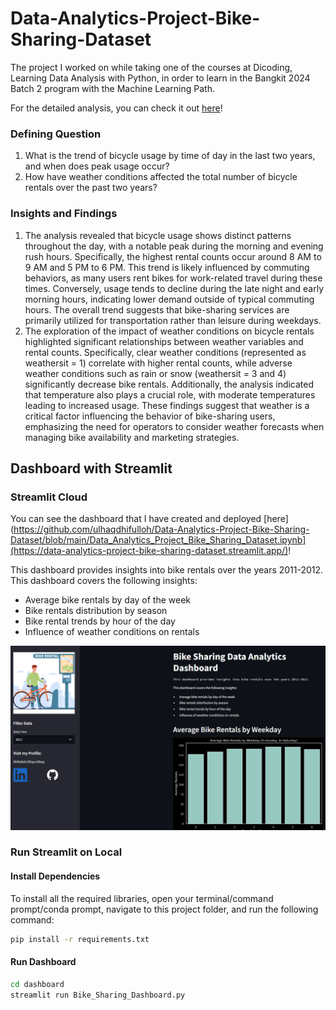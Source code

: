# Data-Analytics-Project-Bike-Sharing-Dataset
The project I worked on while taking one of the courses at Dicoding, Learning Data Analysis with Python, in order to learn in the Bangkit 2024 Batch 2 program with the Machine Learning Path.

For the detailed analysis, you can check it out [here](https://github.com/ulhaqdhifulloh/Data-Analytics-Project-Bike-Sharing-Dataset/blob/main/Data_Analytics_Project_Bike_Sharing_Dataset.ipynb)!

### Defining Question
1. What is the trend of bicycle usage by time of day in the last two years, and when does peak usage occur?
2. How have weather conditions affected the total number of bicycle rentals over the past two years?

### Insights and Findings
1. The analysis revealed that bicycle usage shows distinct patterns throughout the day, with a notable peak during the morning and evening rush hours. Specifically, the highest rental counts occur around 8 AM to 9 AM and 5 PM to 6 PM. This trend is likely influenced by commuting behaviors, as many users rent bikes for work-related travel during these times. Conversely, usage tends to decline during the late night and early morning hours, indicating lower demand outside of typical commuting hours. The overall trend suggests that bike-sharing services are primarily utilized for transportation rather than leisure during weekdays.
2. The exploration of the impact of weather conditions on bicycle rentals highlighted significant relationships between weather variables and rental counts. Specifically, clear weather conditions (represented as weathersit = 1) correlate with higher rental counts, while adverse weather conditions such as rain or snow (weathersit = 3 and 4) significantly decrease bike rentals. Additionally, the analysis indicated that temperature also plays a crucial role, with moderate temperatures leading to increased usage. These findings suggest that weather is a critical factor influencing the behavior of bike-sharing users, emphasizing the need for operators to consider weather forecasts when managing bike availability and marketing strategies.

## Dashboard with Streamlit
### Streamlit Cloud

You can see the dashboard that I have created and deployed [here](https://github.com/ulhaqdhifulloh/Data-Analytics-Project-Bike-Sharing-Dataset/blob/main/Data_Analytics_Project_Bike_Sharing_Dataset.ipynb](https://data-analytics-project-bike-sharing-dataset.streamlit.app/)!

This dashboard provides insights into bike rentals over the years 2011-2012.
This dashboard covers the following insights:
- Average bike rentals by day of the week
- Bike rentals distribution by season
- Bike rental trends by hour of the day
- Influence of weather conditions on rentals

<p align="center">
  <img src="/Dashboard/Dashboard_Preview.png" />

### Run Streamlit on Local

#### Install Dependencies

To install all the required libraries, open your terminal/command prompt/conda prompt, navigate to this project folder, and run the following command:

```bash
pip install -r requirements.txt
```

#### Run Dashboard
```bash
cd dashboard
streamlit run Bike_Sharing_Dashboard.py
```
